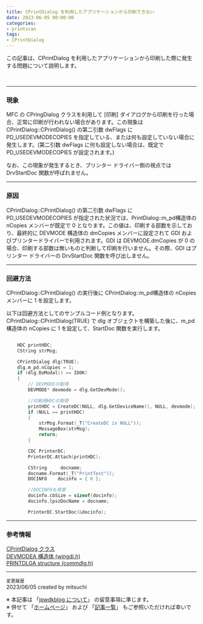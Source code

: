 ```yaml
---
title: CPrintDialog を利用したアプリケーションから印刷できない
date: 2023-06-05 00:00:00
categories:
- printscan
tags:
- CPrintDialog
---
```

この記事は、CPrintDialog を利用したアプリケーションから印刷した際に発生する問題について説明します。
<!-- more -->
<br>

***
### 現象
MFC の CPringDialog クラスを利用して [印刷] ダイアログから印刷を行った場合、正常に印刷が行われない場合があります。この現象は CPrintDialog::CPrintDialog() の第二引数 dwFlags に PD_USEDEVMODECOPIES を指定している、または何も設定していない場合に発生します。(第二引数 dwFlags に何も設定しない場合は、既定で PD_USEDEVMODECOPIES が設定されます。) 

なお、この現象が発生するとき、プリンター ドライバー側の視点では DrvStartDoc 関数が呼ばれません。

***
### 原因
CPrintDialog::CPrintDialog() の第二引数 dwFlags に PD_USEDEVMODECOPIES が指定された状況では、PrintDialog::m_pd構造体の nCopies メンバーが既定で 0 となります。この値は、印刷する部数を示しており、最終的に DEVMODE 構造体の dmCopies メンバーに設定されて GDI およびプリンタードライバーで利用されます。GDI は DEVMODE.dmCopies が 0 の場合、印刷する部数は無いものと判断して印刷を行いません。その際、GDI はプリンター ドライバーの DrvStartDoc 関数を呼び出しません。

***
### 回避方法
CPrintDialog::CPrintDialog() の実行後に CPrintDialog::m_pd構造体の nCopies メンバーに 1 を設定します。

以下は回避方法としてのサンプルコード例となります。 CPrintDialog::CPrintDialog(TRUE) で dlg オブジェクトを構築した後に、m_pd構造体の nCopies に 1 を設定して、StartDoc 関数を実行します。  

```c

    HDC printHDC;
    CString strMsg;

    CPrintDialog dlg(TRUE);
    dlg.m_pd.nCopies = 1; 
    if (dlg.DoModal() == IDOK)
    {
        // DEVMODEの取得
        DEVMODE* devmode = dlg.GetDevMode();

        //印刷用HDCの取得
        printHDC = CreateDC(NULL, dlg.GetDeviceName(), NULL, devmode);
        if (NULL == printHDC)
        {
            strMsg.Format(_T("CreateDC is NULL"));
            MessageBox(strMsg);
            return;
        }

        CDC PrinterDC;
        PrinterDC.Attach(printHDC);

        CString 	docname;
        docname.Format(_T("PrintTest"));
        DOCINFO    docinfo = { 0 };

        //DOCINFOを用意
        docinfo.cbSize = sizeof(docinfo);
        docinfo.lpszDocName = docname;

        PrinterDC.StartDoc(&docinfo);
```
***
### 参考情報
[CPrintDialog クラス](https://learn.microsoft.com/ja-jp/cpp/mfc/reference/cprintdialog-class?view=msvc-170)   
[DEVMODEA 構造体 (wingdi.h)](https://learn.microsoft.com/ja-jp/windows/win32/api/wingdi/ns-wingdi-devmodea)  
[PRINTDLGA structure (commdlg.h)](https://learn.microsoft.com/ja-jp/windows/win32/api/commdlg/ns-commdlg-printdlga)


***
`変更履歴`  
2023/06/05 created by mitsuchi

※ 本記事は 「[jpwdkblog について](https://jpwdkblog.github.io/blog/2020/01/01/aobut-jpwdkblog/)」 の留意事項に準じます。  
※ 併せて 「[ホームページ](https://jpwdkblog.github.io/blog/)」 および 「[記事一覧](https://jpwdkblog.github.io/blog/archives/)」 もご参照いただければ幸いです。  